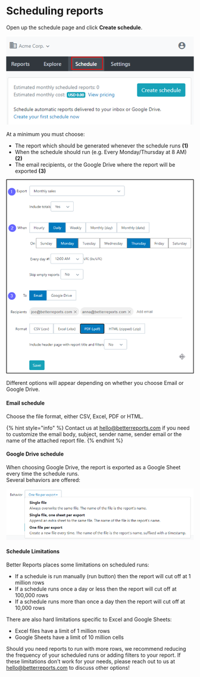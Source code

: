 # Scheduling reports

Open up the schedule page and click **Create schedule**.

![](<../../.gitbook/assets/image (21).png>)

At a minimum you must choose:

* The report which should be generated whenever the schedule runs **(1)**
* When the schedule should run (e.g. Every Monday/Thursday at 8 AM) **(2)**
* The email recipients, or the Google Drive where the report will be exported **(3)**

![Schedule options](<../../.gitbook/assets/image (22).png>)

Different options will appear depending on whether you choose Email or Google Drive.

#### Email schedule

Choose the file format, either CSV, Excel, PDF or HTML.

{% hint style="info" %}
Contact us at [hello@betterreports.com](mailto:hello@betterreports.com) if you need to customize the email body, subject, sender name, sender email or the name of the attached report file.
{% endhint %}

#### Google Drive schedule

When choosing Google Drive, the report is exported as a Google Sheet every time the schedule runs.\
Several behaviors are offered:

![](<../../.gitbook/assets/image (26).png>)

#### **Schedule Limitations**

Better Reports places some limitations on scheduled runs:

* If a schedule is run manually (run button) then the report will cut off at 1 million rows
* If a schedule runs once a day or less then the report will cut off at 100,000 rows
* If a schedule runs more than once a day then the report will cut off at 10,000 rows

There are also hard limitations specific to Excel and Google Sheets:

* Excel files have a limit of 1 million rows
* Google Sheets have a limit of 10 million cells

Should you need reports to run with more rows, we recommend reducing the frequency of your scheduled runs or adding filters to your report. If these limitations don't work for your needs, please reach out to us at [hello@betterreports.com](mailto:hello@betterreports.com) to discuss other options!
